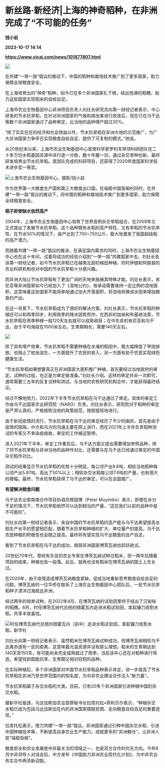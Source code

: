 # 新丝路·新经济|上海的神奇稻种，在非洲完成了“不可能的任务”
**钱小岩**

**2023-10-17 14:14**

**https://www.yicai.com/news/101877807.html**

![](https://imgcdn.yicai.com/uppics/slides/2023/10/ad495df328ea939b5b423b98b78dd72a.jpg)

在共建“一带一路”倡议的推动下，中国的稻种和栽培技术推广到了更多国家，助力保障全球粮食安全。

在上海培育出的“神奇”稻种，如今已在多个非洲国家扎下根，结出饱满的稻穗，助力这些国家实现稻米的自给自足。

上海市农业生物基因中心非洲项目负责人刘灶长研究员向第一财经记者表示，中心研发的节水抗旱稻，在针对非洲国家的气候和病虫害进行改良后，现在已在乌干达等数个非洲国家通过了品种审定，比当地的品种增产超过30%。

“除了实实在在的经济和社会效益以外，节水抗旱稻在非洲大地的示范推广，为广大非洲国家力争早日实现粮食自给自足，提供了可复制的模式。”他说。

从20世纪末以来，上海市农业生物基因中心首席科学家罗利军带领科研团队在二十多万份水稻基因资源中进行逐一分拣，数十年磨一剑，通过杂交育种创新，最终研发培育出节水抗旱稻。其团队完成的科研项目，还获得了2020年度国家科学技术进步奖一等奖。

![上海市农业生物基因中心。摄影/钱小岩](https://imgcdn.yicai.com/uppics/images/2023/10/49a0ee7b79d50bfce2213c9dd38675f4.jpg)

作为世界第一大粮食生产国和第三大粮食出口国，在端稳中国饭碗的同时，在共建“一带一路”倡议的推动下，将中国的稻种和栽培技术推广到更多国家，助力保障全球粮食安全。

**稻子即使缺水依然高产**

2004年，上海市农业生物基因中心培育了世界首例杂交旱稻组合，在2009年又正式提出了发展节水抗旱稻，这个品种既有水稻的高产特性，又有旱稻的节水抗旱性，在节水50%的情况下，亩产达到了700~750公斤，极大地激发了我国超级稻的高产潜力。

而随着共建“一带一路”倡议的推进，在满足国内需求的同时，上海市农业生物基因中心也在这十年间，试着将成功的经验介绍到“一带一路”共建国家中去。刘灶长告诉第一财经记者，如今节水抗旱稻已在越南北部的梯田种植，同时伊朗和阿联酋的农业科研机构也对中国的节水抗旱稻十分感兴趣。

而非洲大陆让节水抗旱稻有了更加广阔的天地来施展其特殊才能。刘灶长表示，肯尼亚等非洲国家如今已经加入了《湿地公约》，按承诺需要维持一定比例的湿地面积，这意味着这些国家不能简单地通过加大开垦面积，将湿地转换成水田来增加粮食的产出。

在这一背景下，节水抗旱稻成为了很好的解决方案，刘灶长表示，节水抗旱稻的种植还可以和雨季同步，利用雨季的降水因势而作。在西非的加纳和布基纳法索，节水抗旱稻在雨季种植一般120天左右就可以成熟收获；在中东非的肯尼亚和乌干达，由于平均海拔在1000米左右，生育期稍长，需要140天左右。

![](https://imgcdn.yicai.com/uppics/images/2023/10/eef67df26128077ecbebaf8a24454ce3.jpg)

除了具有增产效果，节水抗旱稻不需要种植在水淹的稻田中，既大幅降低了甲烷排放，也阻止了蚊虫滋生，一方面提升了农民的收入，另一方面有助于农民实现绿色健康生活。

“节水抗旱稻如果想要真正在非洲国家大面积推广种植，首先要经过当地政府的审定。试种的过程，也正是为审定做准备。”刘灶长介绍。这样的审定并非一次即可，通常需要三五年的反复试种和测试，与当地的农牧研究机构合作，才能获得最终结论。

经过不懈地努力，2022年下半年节水抗旱稻在乌干达通过了审定。具体的审定工作由乌干达国家农业研究院（NARO）负责。刘灶长表示，研究院对于稻种的审定是严肃认真的，严格按照当地的政策规范，按部就班地进行。

由于新冠疫情的流行，节水抗旱稻在乌干达的审定经历了不少的曲折。首先是由于疫情的阻隔，中方和乌方的沟通主要在网上进行，而在2021年上半年负责稻种测试的专家又不幸染疫病故，审定的工作被迫暂停。

进入2021年下半年，审定工作重启后，乌干达方面又提出需要增加参照品种，除了将节水抗旱稻与非洲当地的品种作对比，还需要与在乌干达已经通过审定的中国杂交稻作对比。

测试的结果显示节水抗旱稻的优势十分明显，每公顷产出9.6吨，相较当地稻种每公顷产出5.97吨，高出了50%以上；相较杂交水稻每公顷7.6吨的产量，也有很大的增幅。最终，节水抗旱稻获得了乌干达的审定，可以在全国推广。

**有望解决粮食问题**

乌干达农业部南南合作项目协调员穆因博（Peter Muyimbo）表示，即便在水分不足的情况下，节水抗旱稻依然可以达到相当的产量，“这在我们以前的品种中是不可能的”。

刘灶长向第一财经记者表示，来自中国的节水抗旱稻的高产能与乌干达希望提高水稻生产水平的愿望相匹配，随着节水抗旱稻种植的扩大、单位量产的提高，乌干达农民种粮的积极性也会随之提高，最终将有望实现乌干达粮食的自产自足。

看到了节水抗旱稻在乌干达的成功，南部非洲国家博茨瓦纳也跃跃欲试。

20世纪70年代，曾经有东亚的农业专家在博茨瓦纳试种过稻米，但一两年后随着项目的结束，种植也告一段落。此后，就再也没有稻米在博茨瓦纳的国土上生长过。

在2020年，由于疫情造成博茨瓦纳粮食紧缺，促成当地重新思考粮食自给自足的问题。博茨瓦纳的一位华侨在联系了上海农业生物基因中心团队后，一批节水抗旱稻种子漂洋过海抵达非洲。

经过两年的培育试种，在2022年4月，在博茨瓦纳的试验田里终于结出了沉甸甸的稻穗。6月，时任博茨瓦纳代总统的措霍瓦内走进水稻试验田，拿起镰刀收割水稻，共享丰收喜悦。

![时任博茨瓦纳代总统的措霍瓦内（前中）走进水稻试验田，拿起镰刀收割水稻。新华社](https://imgcdn.yicai.com/uppics/images/2023/10/7b1d15a6a8cc1156f89cc9fc1299a68f.jpg)

刘灶长向第一财经记者表示，虽然稻米在博茨瓦纳试种成功，但博茨瓦纳相较乌干达离赤道有一定的距离，这意味着光温资源并没有那么理想。稻米的生育期达到140天至150天，有可能尚未完全成熟就过了雨季。当前该中心还在对稻种进行筛选，希望找到既能抗旱、生育期又相对较短的品种。

在实际种植后，多个非洲国家对中国节水抗旱稻品种表示肯定，进一步提高了节水抗旱稻在非洲乃至世界范围内的知名度，为中非农业建设合作注入“新力量”。

节水抗旱稻属于杂交水稻的大类。目前，已有20多个非洲国家引进种植中国的杂交水稻。

据新华社报道，马达加斯加农业部原秘书长拉库托松•菲利贝尔表示，“种植杂交水稻已成为包括马达加斯加在内的非洲国家摆脱贫困、走向粮食自给自足的重要途径。”

拉库托松表示，借力共建“一带一路”倡议，非洲国家通过引种中国杂交水稻、引进中国种植技术等，不断提高自身农业生产能力，成就更多的“非洲粮仓”，让非洲人民“端稳饭碗”。

粮食安全和农业发展是中非最关注的领域之一，也是双方合作的优先方向。今年8月中非领导人对话会后，中方发布《中国助力非洲农业现代化计划》，为中非农业务实合作再添新动能。